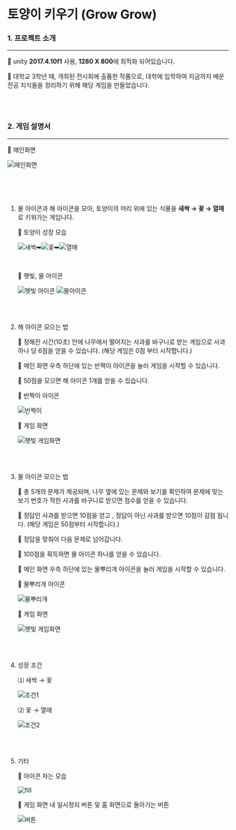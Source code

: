 # 토양이 키우기 (Grow Grow)

### 1. 프로젝트 소개

<hr>

🌱 unity **2017.4.10f1** 사용, **1280 X 800**에 최적화 되어있습니다.

🌱 대학교 3학년 때, 개최된 전시회에 출품한 작품으로, 대학에 입학하여 지금까지 배운 전공 지식들을 정리하기 위해 해당 게임을 만들었습니다.

<br>

<br>

### 2. 게임 설명서

<hr>

🌱 메인화면 

![메인화면](./playscreen/main.png)

<br>

<br>

<br>

1. 물 아이콘과 해 아이콘을 모아, 토양이의 머리 위에 있는 식물을 **새싹 → 꽃 → 열매**로 키워가는 게입니다. <br>

   🌱 토양이 성장 모습<br>

   ![새싹](./growgame/Assets/sprite/soil_shoot.png)➡![꽃](./growgame/Assets/sprite/soil_flower.png)➡![열매](./growgame/Assets/sprite/soil_fruit.png)
   
   <br>
   
   🌱 햇빛, 물 아이콘<br>
   
   ![햇빛 아이콘](./growgame/Assets/sprite/SunGage.png)       ![물아이콘](./growgame/Assets/sprite/WaterGage.png)

<br>

<br>

2. 해 아이콘 모으는 법

   🌱 정해진 시간(10초) 안에 나무에서 떨어지는 사과를 바구니로 받는 게임으로 사과 하나 당 6점을 얻을 수 있습니다. (해당 게임은 0점 부터 시작합니다.)

   🌱 메인 화면 우측 하단에 있는 반짝이 아이콘을 눌러 게임을 시작할 수 있습니다.

   🌱 50점을 모으면 해 아이콘 1개를 얻을 수 있습니다.

   🌱 반짝이 아이콘 <br>

   ![반짝이](./growgame/Assets/sprite/SGameIcon.png)

   🌱 게임 화면 <br>

   ![햇빛 게임화면](./playscreen/sola.gif)

   <br>

   <br>

3. 물 아이콘 모으는 법

   🌱 총 5개의 문제가 제공되며,  나무 옆에 있는 문제와 보기를 확인하여 문제에 맞는 보기 번호가 적힌 사과를 바구니로 받으면 점수를 얻을 수 있습니다. 

   🌱 정답인 사과를 받으면 10점을 얻고 , 정답이 아닌 사과를 받으면 10점이 감점 됩니다. (해당 게임은 50점부터 시작합니다.)

   🌱 정답을 맞춰야 다음 문제로 넘어갑니다.

   🌱 100점을 획득하면 물 아이콘 하나를 얻을 수 있습니다.

   🌱 메인 화면 우측 하단에 있는 물뿌리개 아이콘을 눌러 게임을 시작할 수 있습니다.

   🌱 물뿌리개 아이콘 <br>

   ![물뿌리개](./growgame/Assets/sprite/WGameIcon.png)

   🌱 게임 화면 <br>

   ![햇빛 게임화면](./playscreen/water.gif)

<br>

<br>

4. 성장 조건

   ⑴ 새싹 → 꽃 <br>

    ![조건1](./playscreen/1.PNG)<br>

   

   ⑵ 꽃 → 열매<br>

   ![조건2](./playscreen/2.PNG)

   <br>

   <br>

5.  기타

      🌱 아이콘 차는 모습 <br>

      ![fill](./playscreen/fill.PNG)

      🌱 게임 화면 내 일시정지 버튼 및 홈 화면으로 돌아가는 버튼<br>

      ![버튼](./playscreen/button.PNG)

   

